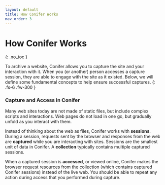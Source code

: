 ```yaml
---
layout: default
title: How Conifer Works
nav_order: 3
---
```


# How Conifer Works
{: .no_toc }

To archive a website, Conifer allows you to capture the site and your interaction with it.  When you (or another) person accesses a capture session, they are able to engage with the site as it existed. Below, we will define some fundamental concepts to help ensure successful captures.
{: .fs-6 .fw-300 }

### Capture and Access in Conifer
Many web sites today are not made of static files, but include complex scripts and interactions. Web pages do not load in one go, but gradually unfold as you interact with them.

Instead of thinking about the web as files, Conifer works with **sessions**. During a session, requests sent by the browser and responses from the web are **captured** while you are interacting with sites. Sessions are the smallest unit of data in Conifer. A **collection** typically contains multiple captured sessions.

When a captured session is **accessed**, or viewed online, Conifer makes the browser request resources from the collection (which contains captured Conifer sessions) instead of the live web. You should be able to repeat any action during access that you performed during capture.  
